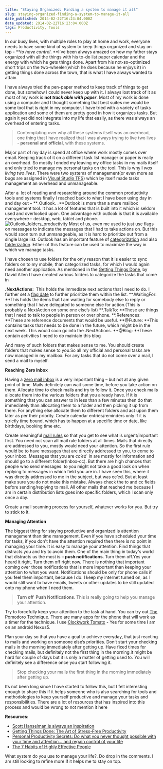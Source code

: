 ```yaml
---
title: "Staying Organized: Finding a system to manage it all"
slug: staying-organized-finding-a-system-to-manage-it-all
date_published: 2014-02-22T16:23:04.000Z
date_updated: 2014-02-22T16:23:04.000Z
tags: Productivity, Tools
---
```


In our busy lives, with multiple roles to play at home and work, everyone needs to have some kind of system to keep things organized and stay on top - ***to have control*. **I've been always amazed on how my father stays organized with all the things with his to-do list paper calendar and the energy with which he gets things done. Apart from his not-so-optimized short trips on the two-wheeler(which he does because he enjoys it) in getting things done across the town, that is what I have always wanted to attain.

I have always tried the pen-paper method to keep track of things to get done, but somehow I could never keep up with it. I always lost track of it as most of my work is **not *track able with paper***. Most of my work is done using a computer and I thought something that best suites me would be some tool that is right in my computer. I have tried with a variety of tasks application and some of them are pretty good in how it organizes tasks. But again it yet did not integrate into my life that easily, as there was always an overhead of entering tasks.

> Contemplating over why all these systems itself was an overhead, one thing that I have realized that I was always trying to live two lives - **personal and official**, with these systems.

Major part of my day is spend at office where work mostly comes over email. Keeping track of it on a different task list manager or paper is really an overhead. So mostly I ended my leaving my office tasks in my mails itself and only tried to manage my personal tasks on the tool. This is why I *was living two lives*. There were two systems of management(or even more as bugs are assigned in [Visual Studio TFS](http://www.visualstudio.com/en-us/products/tfs-overview-vs.aspx)) which by itself made tasks management an overhead and unmanageable.

After a  lot of reading and researching around the common productivity tools and systems finally I reached back to what I have been using day in and day out – **_Outlook. _**Outlook is more than a mere mailbox management tool. It has a lot of features that is built into it which is seldom used and overlooked upon. One advantage with outlook is that it is available everywhere – desktop, web, tablet and phone.
![Outlook_folders_productivity](__GHOST_URL__/content/images/Outlook_folders_productivity.png)
Most of us, even me used to just use flags on messages to indicate the messages that I had to take actions on. But this would soon turn out unmanageable, as it is hard to prioritize out from a single large list. Outlook has an important feature of [categorization](http://office.microsoft.com/en-in/outlook-help/create-and-assign-color-categories-HA010217901.aspx) and also [folderization](http://help.outlook.com/en-us/140/bb899478.aspx). Either of this feature can be used to maximize the way in which we manage tasks.

I have chosen to use folders for the only reason that it is easier to sync folders on to my mobile, than categorized tasks, for which I would again need another application. As mentioned in the [Getting Things Done](http://www.amazon.in/gp/product/0142000280/ref=as_li_ss_tl?ie=UTF8&amp;camp=3626&amp;creative=24822&amp;creativeASIN=0142000280&amp;linkCode=as2&amp;tag=rahulpnath-21), by David Allen I have created various folders to categorize the tasks that come in

**.NextActions:**  This holds the immediate next actions that I need to do. I further set a [flag date](http://office.microsoft.com/en-in/outlook-help/flag-an-item-for-follow-up-HA010355003.aspx) to further prioritize them within the list. **.WaitingFor: **This holds the items that I am waiting for somebody else to reply or something that I have delegated to someone else for action.(This is probably a NextAction on some one else’s list) **.TalkTo: **These are things that I need to talk to people in person or over phone. **.References: **These are reference documents that would be useful. **@Future: **This contains tasks that needs to be done in the future, which might be in the next week. This would soon go into the .NextActions. **@Blog: **These contain activities I need to do maintain this blog

And many of such folders that makes sense to me. You should create folders that makes sense to you.So all my official and personal tasks are now managed in my mailbox. For any tasks that do not come over a mail, I send a mail to myself.

**Reaching Zero Inbox**

Having a [zero mail inbox](http://inboxzero.com/) is a very important thing – but not at any given point of time. Mails definitely can wait some time, before you take action on them. Allocate time to check mails and try to follow it. Once you check mails allocate them into the various folders that you already have. If it is something that you can answer to in less than a few minutes then do that immediately than allocating them to a folder and then picking it up from there. For anything else allocate them to different folders and act upon them later as per their priority. Create calendar entries/reminders only if it is strictly time bound, which has to happen at a specific time or date, like birthdays, booking time etc.

Create meaningful [mail rules](http://office.microsoft.com/en-in/outlook-help/manage-email-messages-by-using-rules-HA010355682.aspx) so that you get to see what is urgent/important first. You need not scan all mail rule folders at all times. Mails that directly are addressed to you, mostly would need your attention. So the first rule would be to have messages that are directly addressed to you, to come to your inbox. Messages that you are *cc’ed*  in are mostly for information and should go to a different folder(Inbox-cc). But there are high chances that people who send messages  to you might not take a good look on when replying to messages in which field you are in. I have seen this, where it was directly addressed to me in the subject, but was cc’ed. But at least make sure you do not make this mistake. Always check the to and cc fields before sending/replying to mail. All other mails that reached me because I am in certain distribution lists goes into specific folders, which I scan only once a day.

Create a mail scanning process for yourself, whatever works for you. But try to stick to it.

**Managing Attention**

The biggest thing for staying productive and organized is attention management than time management. Even if you have scheduled your time for tasks, if you don't have the attention required then there is no point in managing your time. It is easy to manage your attention. Find things that distracts you and try to avoid them. One of the main thing in today's world that distracts us the most is – **push notifications**. Turn them off.Yes your heard it right. Turn them off right now. There is nothing that important coming over those notifications that is more important than keeping your attention to what you want. Notifications should be only for phone calls if you feel them important, because I do. I keep my internet turned on, as I would still want to have emails, tweets or other updates to be still updated onto my phone when I need them.

> **Turn off  Push Notifications**. This is really going to help you manage your attention.

Try to forcefully keep your attention to the task at hand. You can try out [The Pomodoro Technique](http://pomodorotechnique.com/). There are many apps for the phone that will work as a timer for the technique. I use [Clockwork Tomato](https://play.google.com/store/apps/details?id=net.phlam.android.clockworktomato&amp;hl=en) - Yes for some time I am on an android Nexus5.

Plan your day so that you have a goal to achieve everyday, that just reacting to mails and working on someone else’s priorities. Don’t start your checking mails in the morning immediately after getting up. Have fixed times for checking mails, but definitely not the first thing in the morning.It might be hard for couple of days but it is only a matter of getting used to. You will definitely see a difference once you start following it.

> Stop checking your mails the first thing in the morning immediately after getting up.

Its not been long since I have started to follow this, but I felt interesting enough to share this if it helps someone who is also searching for tools and methodologies to keep yourself productive and manage your tasks and responsibilities. There are a lot of resources that has inspired into this process and would be wrong to not mention it here

**Resources:**

- [Scott Hanselman is always an inspiration](http://www.hanselman.com/blog/HanselminutesPodcast268PersonalSystemsOfOrganizationReyBangoInterviewsScottHanselman.aspx)
- [Getting Things Done: The Art of Stress-Free Productivity](http://www.amazon.in/gp/product/0142000280/ref=as_li_ss_tl?ie=UTF8&amp;camp=3626&amp;creative=24822&amp;creativeASIN=0142000280&amp;linkCode=as2&amp;tag=rahulpnath-21)
- [Personal Productivity Secrets: Do what you never thought possible with your time and attention... and regain control of your life](http://www.amazon.in/gp/product/1118179676/ref=as_li_ss_tl?ie=UTF8&amp;camp=3626&amp;creative=24822&amp;creativeASIN=1118179676&amp;linkCode=as2&amp;tag=rahulpnath-21)
- [The 7 Habits of Highly Effective People](http://www.amazon.in/gp/product/1471131823/ref=as_li_ss_tl?ie=UTF8&amp;camp=3626&amp;creative=24822&amp;creativeASIN=1471131823&amp;linkCode=as2&amp;tag=rahulpnath-21)

What system do you use to manage your life?. Do drop in the comments. I am still looking to refine more if it helps me to stay on top.

